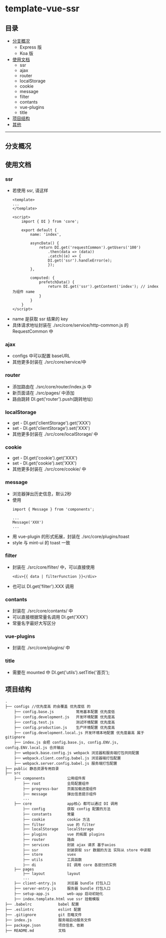 # template-vue-ssr

## 目录
- [分支概况](#分支概况)
    * Express 版
    * Koa 版
- [使用文档](#使用文档)
    * ssr
    * ajax
    * router
    * localStorage
    * cookie
    * message
    * filter
    * contants
    * vue-plugins
    * title
- [项目结构](#项目结构)
- [其他](#其他)

******

## 分支概况

## 使用文档

### ssr
* 若使用 ssr, 请这样
    ```
    <template>
    ...
    </template>

    <script>
        import { DI } from 'core';

        export default {
            name: 'index',

            asyncData() {
                return DI.get('requestCommon').getUsers('100') 
                    .then(data => (data))
                    .catch((e) => {
                    DI.get('ssr').handleError(e);
                    });
            },

            computed: {
                prefetchData() {
                    return DI.get('ssr').getContent('index'); // index 为组件 name
                }
            }
        }
    </script>
    ```
* name 是获取 ssr 结果的 key   
* 具体请求地址封装在 ./src/core/service/http-common.js 的 RequestCommon 中

### ajax
* configs 中可以配置 baseURL
* 其他更多封装在 ./src/core/service/中

### router
* 添加路由在 ./src/core/router/index.js 中
* 新页面请在 ./src/pages/ 中添加
* 路由跳转 DI.get('router').push(跳转地址)

### localStorage
* get - DI.get('clientStorage').get('XXX')
* set - DI.get('clientStorage').set('XXX')
* 其他更多封装在 ./src/core/localStorage/ 中

### cookie
* get - DI.get('cookie').get('XXX')
* set - DI.get('cookie').set('XXX')
* 其他更多封装在 ./src/core/cookie/ 中

### message
* 浏览器弹出历史信息，默认2秒
* 使用
    ```
    import { Message } from 'components';

    ...
    Message('XXX')
    ...
    ```
* 用 vue-plugin 的形式拓展，封装在 ./src/core/plugins/toast
* style 与 mint-ui 的 toast 一致

### filter
* 封装在 ./src/core/filter/ 中，可以直接使用
    ```
    <div>{{ data | filterFunction }}</div> 
    ```
* 也可以 DI.get('filter').XXX 调用

### contants
* 封装在 ./src/core/contants/ 中
* 可以直接根据常量名调用 DI.get('XXX')
* 常量名字最好大写区分

### vue-plugins
* 封装在 ./src/core/plugins/ 中

### title
* 需要在 mounted 中 DI.get('utils').setTitle('首页');
 
## 项目结构
```
.
├── configs //优先度高 的会覆盖 优先度低 的
    ├── config.base.js          常用基本配置 优先度低
    ├── config.development.js   开发环境配置 优先度高
    ├── config.test.js          测试环境配置 优先度高
    ├── config.production.js    生产环境配置 优先度高
    ├── config.development.local.js 开发环境本地配置 优先度最高 属于 gitignore
    ├── index.js 会把 config.base.js, config.ENV.js, config.ENV.local.js 合并输出
    ├── webpack.base.config.js webpack 浏览器和服务端打包共同配置
    ├── webpack.client.config.babel.js 浏览器端打包配置
    ├── webpack.server.config.babel.js 服务端打包配置
├── public 静态资源专用目录
├── src
    ├── components          公用组件库
        ├── root            全局配置组件
        ├── progress-bar    页面加载进度组件
        ├── message         弹出信息提示组件
        ...
    ├── core                app核心 都可以通过 DI 调用
        ├── config          获取 config 配置的方法
        ├── constants       常量
        ├── cookie          cookie 方法
        ├── filter          vue 的 filter
        ├── localStorage    localStorage
        ├── plugins         vue 的拓展 plugins
        ├── router          路由
        ├── services        封装 ajax 请求 基于axios
        ├── ssr             封装获取 ssr 数据的方法 实际从 store 中读取
        ├── store           vuex
        ├── utils           工具函数
        ├── di              DI 调用 core 各部分的实例
    ├── pages
        ├── layout          layout
        ...
    ├── client-entry.js     浏览器 bundle 打包入口
    ├── server-entry.js     服务器 bundle 打包入口
    ├── setup-app.js        web-app 启动初始化
    ├── index.template.html vue ssr 挂载模版
├── .babelrc            babel 配置
├── .eslintrc           eslint 配置
├── .gitignore          git 忽略文件
├── index.js            服务端启动服务文件
├── package.json        项目信息、依赖
├── README.md           文档
```



